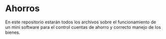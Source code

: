 # Ahorros
En este repositorio estarán todos los archivos sobre el funcionamiento de un mini software para el control cuentas de ahorro y correcto manejo de los bienes.
